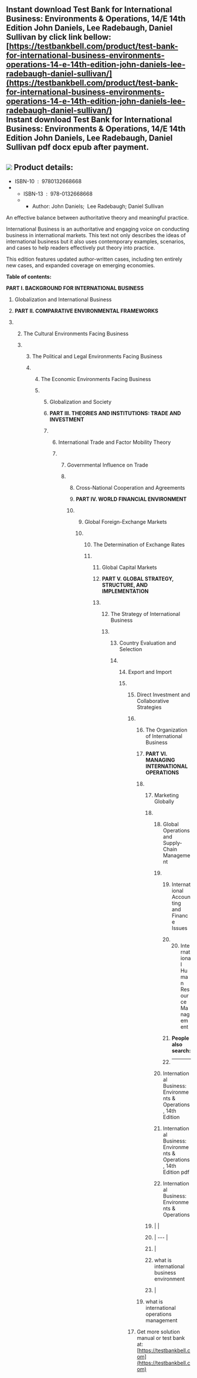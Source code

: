 Instant download **Test Bank for International Business: Environments & Operations, 14/E 14th Edition John Daniels, Lee Radebaugh, Daniel Sullivan** by click link bellow:  
[https://testbankbell.com/product/test-bank-for-international-business-environments-operations-14-e-14th-edition-john-daniels-lee-radebaugh-daniel-sullivan/](https://testbankbell.com/product/test-bank-for-international-business-environments-operations-14-e-14th-edition-john-daniels-lee-radebaugh-daniel-sullivan/)  
**Instant download Test Bank for International Business: Environments & Operations, 14/E 14th Edition John Daniels, Lee Radebaugh, Daniel Sullivan pdf docx epub after payment.**
---------------------------------------------------------------------------------------------------------------------------------------------------------------------------------


![](https://testbankbell.com/wp-content/uploads/2023/05/0132668661.jpg)
**Product details:**
--------------------


* ISBN-10 ‏ : ‎ 9780132668668
* * ISBN-13 ‏ : ‎ 978-0132668668
  * * Author: John Daniels;  Lee Radebaugh; Daniel Sullivan
   


An effective balance between authoritative theory and meaningful practice.

International Business is an authoritative and engaging voice on conducting business in international markets. This text not only describes the ideas of international business but it also uses contemporary examples, scenarios, and cases to help readers effectively put theory into practice.

This edition features updated author-written cases, including ten entirely new cases, and expanded coverage on emerging economies.




**Table of contents:**

**PART I. BACKGROUND FOR INTERNATIONAL BUSINESS**

1. Globalization and International Business

2. **PART II. COMPARATIVE ENVIRONMENTAL FRAMEWORKS**

3. 2. The Cultural Environments Facing Business
  
   3. 3. The Political and Legal Environments Facing Business
     
      4. 4. The Economic Environments Facing Business
        
         5. 5. Globalization and Society
           
            6. **PART III. THEORIES AND INSTITUTIONS: TRADE AND INVESTMENT**
           
            7. 6. International Trade and Factor Mobility Theory
              
               7. 7. Governmental Influence on Trade
                 
                  8. 8. Cross-National Cooperation and Agreements
                    
                     9. **PART IV. WORLD FINANCIAL ENVIRONMENT**
                    
                     10. 9. Global Foreign-Exchange Markets
                        
                         10. 10. The Determination of Exchange Rates
                            
                             11. 11. Global Capital Markets
                                
                                 12. **PART V. GLOBAL STRATEGY, STRUCTURE, AND IMPLEMENTATION**
                                
                                 13. 12. The Strategy of International Business
                                    
                                     13. 13. Country Evaluation and Selection
                                        
                                         14. 14. Export and Import
                                            
                                             15. 15. Direct Investment and Collaborative Strategies
                                                
                                                 16. 16. The Organization of International Business
                                                    
                                                     17. **PART VI. MANAGING INTERNATIONAL OPERATIONS**
                                                    
                                                     18. 17. Marketing Globally
                                                        
                                                         18. 18. Global Operations and Supply-Chain Management
                                                            
                                                             19. 19. International Accounting and Finance Issues
                                                                
                                                                 20. 20. International Human Resource Management
                                                                    
                                                                 21. **People also search:**
                                                                 22. -----------------------
                                                                
                                                             20. International Business: Environments & Operations, 14th Edition
                                                            
                                                             21. International Business: Environments & Operations, 14th Edition pdf
                                                            
                                                             22. International Business: Environments & Operations
                                                            
                                                         19. |  |
                                                         20. | --- |
                                                         21. |
                                                         22. what is international business environment
                                                         23.  |
                                                        
                                                     19. what is international operations management
                                                    
                                                 17.  Get more solution manual or test bank at: [https://testbankbell.com](https://testbankbell.com)
